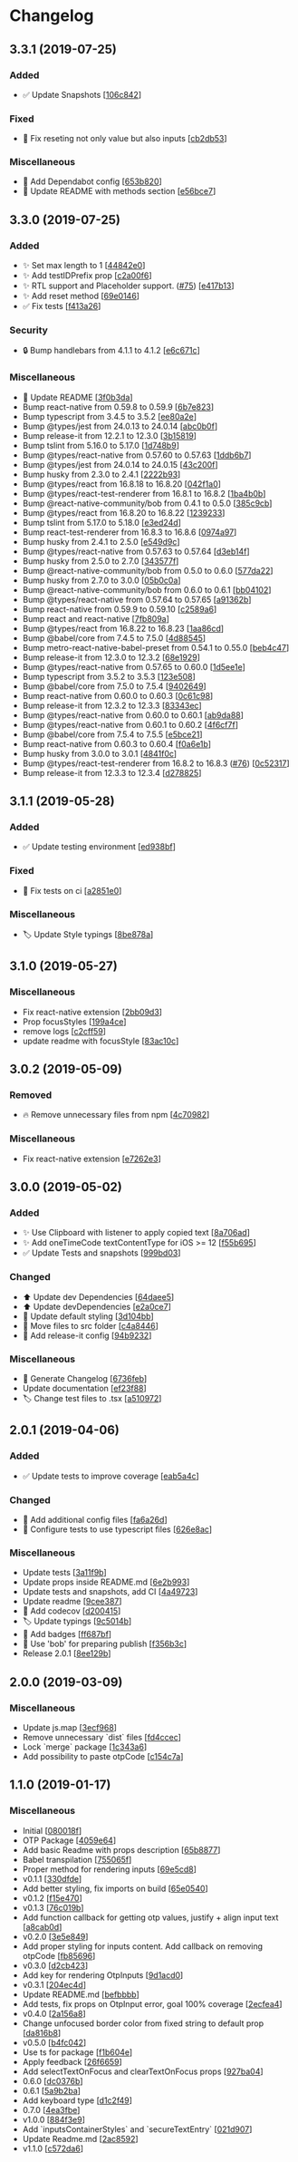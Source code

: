 # Changelog

<a name="3.3.1"></a>
## 3.3.1 (2019-07-25)

### Added

- ✅ Update Snapshots [[106c842](https://github.com/dsznajder/react-native-otp-inputs/commit/106c842a6650f41c32d123ce235483af6e2cbc75)]

### Fixed

- 🐛 Fix reseting not only value but also inputs [[cb2db53](https://github.com/dsznajder/react-native-otp-inputs/commit/cb2db53ec66993491abe7e463ad281e1eb4a9865)]

### Miscellaneous

-  👷 Add Dependabot config [[653b820](https://github.com/dsznajder/react-native-otp-inputs/commit/653b820665aea6c4dfc2b1c8b540b1b8680a115e)]
- 📝 Update README with methods section [[e56bce7](https://github.com/dsznajder/react-native-otp-inputs/commit/e56bce7a3a7c153834f0612edeff77dabd8d81dd)]


<a name="3.3.0"></a>
## 3.3.0 (2019-07-25)

### Added

- ✨ Set max length to 1 [[44842e0](https://github.com/dsznajder/react-native-otp-inputs/commit/44842e00b182f2264983618c5c29376fb171a507)]
- ✨ Add testIDPrefix prop [[c2a00f6](https://github.com/dsznajder/react-native-otp-inputs/commit/c2a00f6222b4e0cd79d612a484e08bfb684ddae8)]
- ✨ RTL support and Placeholder support. ([#75](https://github.com/dsznajder/react-native-otp-inputs/issues/75)) [[e417b13](https://github.com/dsznajder/react-native-otp-inputs/commit/e417b1369df9df00099a5b047382eb4da08fd226)]
- ✨ Add reset method [[69e0146](https://github.com/dsznajder/react-native-otp-inputs/commit/69e0146a7e3353fac49d18b1712e5536d6dd4d8a)]
- ✅ Fix tests [[f413a26](https://github.com/dsznajder/react-native-otp-inputs/commit/f413a26f364ca7e67e604d2df17b2815c7448c39)]

### Security

- 🔒 Bump handlebars from 4.1.1 to 4.1.2 [[e6c671c](https://github.com/dsznajder/react-native-otp-inputs/commit/e6c671ceea2544cbb61a5d30c99adfcdd61ab04d)]

### Miscellaneous

- 📝 Update README [[3f0b3da](https://github.com/dsznajder/react-native-otp-inputs/commit/3f0b3dab76bcbb3190b3dc3a7820581fb58cf54b)]
-  Bump react-native from 0.59.8 to 0.59.9 [[6b7e823](https://github.com/dsznajder/react-native-otp-inputs/commit/6b7e823c0a241d613fe18c1cee55154f561f869f)]
-  Bump typescript from 3.4.5 to 3.5.2 [[ee80a2e](https://github.com/dsznajder/react-native-otp-inputs/commit/ee80a2e1c490188d391d999b69cbbc2ed6c64684)]
-  Bump @types/jest from 24.0.13 to 24.0.14 [[abc0b0f](https://github.com/dsznajder/react-native-otp-inputs/commit/abc0b0f467f07a3e3a77737850e53de7903eae0b)]
-  Bump release-it from 12.2.1 to 12.3.0 [[3b15819](https://github.com/dsznajder/react-native-otp-inputs/commit/3b15819b712f825ec3ab873b848c974ca690411a)]
-  Bump tslint from 5.16.0 to 5.17.0 [[1d748b9](https://github.com/dsznajder/react-native-otp-inputs/commit/1d748b9286d8b92408c347d1e891e3bdd78b2cac)]
-  Bump @types/react-native from 0.57.60 to 0.57.63 [[1ddb6b7](https://github.com/dsznajder/react-native-otp-inputs/commit/1ddb6b7f9fc59c5ff9e55d7009a45921245797bc)]
-  Bump @types/jest from 24.0.14 to 24.0.15 [[43c200f](https://github.com/dsznajder/react-native-otp-inputs/commit/43c200fdf837ab916bccb78e36766b081c7ebe6f)]
-  Bump husky from 2.3.0 to 2.4.1 [[2222b93](https://github.com/dsznajder/react-native-otp-inputs/commit/2222b93a04cd150902c8d782197785d1a7f3718a)]
-  Bump @types/react from 16.8.18 to 16.8.20 [[042f1a0](https://github.com/dsznajder/react-native-otp-inputs/commit/042f1a0e0a113c01ae43fc547f86f2a4dce3ac09)]
-  Bump @types/react-test-renderer from 16.8.1 to 16.8.2 [[1ba4b0b](https://github.com/dsznajder/react-native-otp-inputs/commit/1ba4b0bc2a22b959ed19834458343ccb1fd1c7f8)]
-  Bump @react-native-community/bob from 0.4.1 to 0.5.0 [[385c9cb](https://github.com/dsznajder/react-native-otp-inputs/commit/385c9cbce164175dc83d16a44c11e11a871c44b1)]
-  Bump @types/react from 16.8.20 to 16.8.22 [[1239233](https://github.com/dsznajder/react-native-otp-inputs/commit/1239233184dfc03bcd91b6550f256fe39b60233e)]
-  Bump tslint from 5.17.0 to 5.18.0 [[e3ed24d](https://github.com/dsznajder/react-native-otp-inputs/commit/e3ed24d27c29152dfa62d91165a3bc2b0c17db12)]
-  Bump react-test-renderer from 16.8.3 to 16.8.6 [[0974a97](https://github.com/dsznajder/react-native-otp-inputs/commit/0974a97ee022eed45526cd4542f15ef93ed820b0)]
-  Bump husky from 2.4.1 to 2.5.0 [[e549d9c](https://github.com/dsznajder/react-native-otp-inputs/commit/e549d9ca227b6a2b065e6b811688c42b2e5ce12c)]
-  Bump @types/react-native from 0.57.63 to 0.57.64 [[d3eb14f](https://github.com/dsznajder/react-native-otp-inputs/commit/d3eb14f2be249a7252e813a7523ff507f1911998)]
-  Bump husky from 2.5.0 to 2.7.0 [[343577f](https://github.com/dsznajder/react-native-otp-inputs/commit/343577ffbb871af4e9e5ed653c3b6e362ac262c0)]
-  Bump @react-native-community/bob from 0.5.0 to 0.6.0 [[577da22](https://github.com/dsznajder/react-native-otp-inputs/commit/577da22d2e1de5d1869d27883bb712ca62f6f947)]
-  Bump husky from 2.7.0 to 3.0.0 [[05b0c0a](https://github.com/dsznajder/react-native-otp-inputs/commit/05b0c0a88193f13ab80da7982db83c0a44be1073)]
-  Bump @react-native-community/bob from 0.6.0 to 0.6.1 [[bb04102](https://github.com/dsznajder/react-native-otp-inputs/commit/bb041028ae035fc79c92d74ea848529724b1b315)]
-  Bump @types/react-native from 0.57.64 to 0.57.65 [[a91362b](https://github.com/dsznajder/react-native-otp-inputs/commit/a91362b7d4130102794cdc2dc94b26a0382251a1)]
-  Bump react-native from 0.59.9 to 0.59.10 [[c2589a6](https://github.com/dsznajder/react-native-otp-inputs/commit/c2589a60ae7c0756a4694785b70751f5b6cb1e4d)]
-  Bump react and react-native [[7fb809a](https://github.com/dsznajder/react-native-otp-inputs/commit/7fb809a5298aac67ca00f63e9fe94f2057aa5875)]
-  Bump @types/react from 16.8.22 to 16.8.23 [[1aa86cd](https://github.com/dsznajder/react-native-otp-inputs/commit/1aa86cd509029d04cb9a561184c06c98a00abc23)]
-  Bump @babel/core from 7.4.5 to 7.5.0 [[4d88545](https://github.com/dsznajder/react-native-otp-inputs/commit/4d8854508e1110a4a0b3e2c7f4668c1dd8adfd12)]
-  Bump metro-react-native-babel-preset from 0.54.1 to 0.55.0 [[beb4c47](https://github.com/dsznajder/react-native-otp-inputs/commit/beb4c47cecb776d07f640e5958e06e1b3551413b)]
-  Bump release-it from 12.3.0 to 12.3.2 [[68e1929](https://github.com/dsznajder/react-native-otp-inputs/commit/68e19295fa5be0404d0db7a60b4a1b0e23ef3820)]
-  Bump @types/react-native from 0.57.65 to 0.60.0 [[1d5ee1e](https://github.com/dsznajder/react-native-otp-inputs/commit/1d5ee1e5b091f8af10a92482c18abec0d05fe9c7)]
-  Bump typescript from 3.5.2 to 3.5.3 [[123e508](https://github.com/dsznajder/react-native-otp-inputs/commit/123e5080ac661000352cc3b636f0abc64b9bf1e8)]
-  Bump @babel/core from 7.5.0 to 7.5.4 [[9402649](https://github.com/dsznajder/react-native-otp-inputs/commit/94026492c0b37f95048ca19d4b0196c55bf233df)]
-  Bump react-native from 0.60.0 to 0.60.3 [[0c61c98](https://github.com/dsznajder/react-native-otp-inputs/commit/0c61c9804d31c43b35aa77953fc3bcbd9ff7dc0a)]
-  Bump release-it from 12.3.2 to 12.3.3 [[83343ec](https://github.com/dsznajder/react-native-otp-inputs/commit/83343ece20895f846be6900ec918cdf5c053e3c7)]
-  Bump @types/react-native from 0.60.0 to 0.60.1 [[ab9da88](https://github.com/dsznajder/react-native-otp-inputs/commit/ab9da88597fd51451ad5381ffa0ce98fd0dbf010)]
-  Bump @types/react-native from 0.60.1 to 0.60.2 [[4f6cf7f](https://github.com/dsznajder/react-native-otp-inputs/commit/4f6cf7ff7659884e9bd71fb717502724ef737195)]
-  Bump @babel/core from 7.5.4 to 7.5.5 [[e5bce21](https://github.com/dsznajder/react-native-otp-inputs/commit/e5bce216db2aa768d9283e9dc714c13f73bb368f)]
-  Bump react-native from 0.60.3 to 0.60.4 [[f0a6e1b](https://github.com/dsznajder/react-native-otp-inputs/commit/f0a6e1b3b540762b9a6c22396f80624ccbf1054e)]
-  Bump husky from 3.0.0 to 3.0.1 [[4841f0c](https://github.com/dsznajder/react-native-otp-inputs/commit/4841f0cbee816c96886e9df6b1d06cc8e5335cf9)]
-  Bump @types/react-test-renderer from 16.8.2 to 16.8.3 ([#76](https://github.com/dsznajder/react-native-otp-inputs/issues/76)) [[0c52317](https://github.com/dsznajder/react-native-otp-inputs/commit/0c52317524da4df78c88f99ecd7141b805f7c66f)]
-  Bump release-it from 12.3.3 to 12.3.4 [[d278825](https://github.com/dsznajder/react-native-otp-inputs/commit/d2788250389a0ef699321b62b5fc2f92facdb9ae)]


<a name="3.1.1"></a>
## 3.1.1 (2019-05-28)

### Added

- ✅ Update testing environment [[ed938bf](https://github.com/dsznajder/react-native-otp-inputs/commit/ed938bf212777b66ddef5a901745cede256651b1)]

### Fixed

- 💚 Fix tests on ci [[a2851e0](https://github.com/dsznajder/react-native-otp-inputs/commit/a2851e0b61b9edaa54cfef33dc94f7ea1cdc7a6f)]

### Miscellaneous

- 🏷️ Update Style typings [[8be878a](https://github.com/dsznajder/react-native-otp-inputs/commit/8be878aabdfa1ad327c891b81bb0eab884132b9c)]


<a name="3.1.0"></a>
## 3.1.0 (2019-05-27)

### Miscellaneous

-  Fix react-native extension [[2bb09d3](https://github.com/dsznajder/react-native-otp-inputs/commit/2bb09d3d82f6be500f3064ad63a059a9b9c7413e)]
-  Prop focusStyles [[199a4ce](https://github.com/dsznajder/react-native-otp-inputs/commit/199a4cea07ac46715eb9ab3e729519a8dd086af7)]
-  remove logs [[c2cff59](https://github.com/dsznajder/react-native-otp-inputs/commit/c2cff5929540088e6462815cc5c4006e9eb7c82f)]
-  update readme with focusStyle [[83ac10c](https://github.com/dsznajder/react-native-otp-inputs/commit/83ac10cc2a32e7d098d3437d938765da26bc1173)]


<a name="3.0.2"></a>
## 3.0.2 (2019-05-09)

### Removed

- 🔥 Remove unnecessary files from npm [[4c70982](https://github.com/dsznajder/react-native-otp-inputs/commit/4c70982ee012d1dbdcc0b77b981d0281bf44f509)]

### Miscellaneous

-  Fix react-native extension [[e7262e3](https://github.com/dsznajder/react-native-otp-inputs/commit/e7262e3698b113bb5b83d1de4bd7175a4103dbed)]


<a name="3.0.0"></a>

## 3.0.0 (2019-05-02)

### Added

- ✨ Use Clipboard with listener to apply copied text [[8a706ad](https://github.com/dsznajder/react-native-otp-inputs/commit/8a706adee141c99cbfad26943aa14a9767d84f88)]
- ✨ Add oneTimeCode textContentType for iOS &gt;&#x3D; 12 [[f55b695](https://github.com/dsznajder/react-native-otp-inputs/commit/f55b695d300c573b52cfab7c6a7b532e80edef26)]
- ✅ Update Tests and snapshots [[999bd03](https://github.com/dsznajder/react-native-otp-inputs/commit/999bd0344ddb11aa46e645ba1913c104404ec930)]

### Changed

- ⬆️ Update dev Dependencies [[64daee5](https://github.com/dsznajder/react-native-otp-inputs/commit/64daee52d98b6bd5488c1fecd0fabf2efe27f7d9)]
- ⬆️ Update devDependencies [[e2a0ce7](https://github.com/dsznajder/react-native-otp-inputs/commit/e2a0ce75044124096d97722eea79732265617e2c)]
- 💄 Update default styling [[3d104bb](https://github.com/dsznajder/react-native-otp-inputs/commit/3d104bb18df5aaefc18dde0c9f4e512a643d9b41)]
- 🚚 Move files to src folder [[c4a8446](https://github.com/dsznajder/react-native-otp-inputs/commit/c4a84467e50f7b7309fd814b5c4628053ac5d5ed)]
- 🔧 Add release-it config [[94b9232](https://github.com/dsznajder/react-native-otp-inputs/commit/94b9232aa3f95ae824c4a74955290f0efd28c63f)]

### Miscellaneous

- 📝 Generate Changelog [[6736feb](https://github.com/dsznajder/react-native-otp-inputs/commit/6736febb71438c06d6d98ce334de9d7118cc9ac5)]
- Update documentation [[ef23f88](https://github.com/dsznajder/react-native-otp-inputs/commit/ef23f88d2d0f08236bbec3cba52f4529297680ec)]
- 🏷️ Change test files to .tsx [[a510972](https://github.com/dsznajder/react-native-otp-inputs/commit/a510972ed3464fedd375cb0ebb77bb63f9568910)]

<a name="2.0.1"></a>

## 2.0.1 (2019-04-06)

### Added

- ✅ Update tests to improve coverage [[eab5a4c](https://github.com/dsznajder/react-native-otp-inputs/commit/eab5a4cc70daa3442aa21c23b68a382967be013d)]

### Changed

- 🔧 Add additional config files [[fa6a26d](https://github.com/dsznajder/react-native-otp-inputs/commit/fa6a26d979409f500a6e2ca85d90cd4082797f65)]
- 🔧 Configure tests to use typescript files [[626e8ac](https://github.com/dsznajder/react-native-otp-inputs/commit/626e8accc02952f76bb16c3f8f85e91f28fc74d4)]

### Miscellaneous

- Update tests [[3a11f9b](https://github.com/dsznajder/react-native-otp-inputs/commit/3a11f9bee4c2588046535ac244d4d6b7a74ab7b0)]
- Update props inside README.md [[6e2b993](https://github.com/dsznajder/react-native-otp-inputs/commit/6e2b993c21ddf98ec7ecded0da7c2527916b562e)]
- Update tests and snapshots, add CI [[4a49723](https://github.com/dsznajder/react-native-otp-inputs/commit/4a4972382c2929c62b449ca2bd3acca91862f674)]
- Update readme [[9cee387](https://github.com/dsznajder/react-native-otp-inputs/commit/9cee387e2f3ba02a175548be83dcfb2cced221fd)]
- 👷 Add codecov [[d200415](https://github.com/dsznajder/react-native-otp-inputs/commit/d200415f6a122f3f0ca97c971755cf0fab301023)]
- 🏷️ Update typings [[9c5014b](https://github.com/dsznajder/react-native-otp-inputs/commit/9c5014bb0d47ea7e7e0a2f241b02354d4fccac79)]
- 📝 Add badges [[ff687bf](https://github.com/dsznajder/react-native-otp-inputs/commit/ff687bfa1b897a714468b3f93a1cb2ee43e401cd)]
- 🚀 Use &#x27;bob&#x27; for preparing publish [[f356b3c](https://github.com/dsznajder/react-native-otp-inputs/commit/f356b3c751198f5ccb88391e72b9256186fe521b)]
- Release 2.0.1 [[8ee129b](https://github.com/dsznajder/react-native-otp-inputs/commit/8ee129b9a773046cbc0ee84156cd5f99584d5010)]

<a name="2.0.0"></a>

## 2.0.0 (2019-03-09)

### Miscellaneous

- Update js.map [[3ecf968](https://github.com/dsznajder/react-native-otp-inputs/commit/3ecf9686d6cb3c36f40281ab0842bb1e3a2a1369)]
- Remove unnecessary &#x60;dist&#x60; files [[fd4ccec](https://github.com/dsznajder/react-native-otp-inputs/commit/fd4ccec94c15a6ca1748a19c9e7f71c273c352f1)]
- Lock &#x60;merge&#x60; package [[1c343a6](https://github.com/dsznajder/react-native-otp-inputs/commit/1c343a66484cf5dc07894643edb207818f855328)]
- Add possibility to paste otpCode [[c154c7a](https://github.com/dsznajder/react-native-otp-inputs/commit/c154c7a7ed954e129b9f09d3b5978d38ccb7dfdb)]

<a name="1.1.0"></a>

## 1.1.0 (2019-01-17)

### Miscellaneous

- Initial [[080018f](https://github.com/dsznajder/react-native-otp-inputs/commit/080018f4bd39100f79dbca7baabcee28cb0ad1a3)]
- OTP Package [[4059e64](https://github.com/dsznajder/react-native-otp-inputs/commit/4059e64bba5639c3a4ca138d70cf233f20cc1ce5)]
- Add basic Readme with props description [[65b8877](https://github.com/dsznajder/react-native-otp-inputs/commit/65b8877cc0694586301c4a273d043cb4c4fbe7a6)]
- Babel transpilation [[755065f](https://github.com/dsznajder/react-native-otp-inputs/commit/755065f8bbf46114996a492e81d87105cf33c33a)]
- Proper method for rendering inputs [[69e5cd8](https://github.com/dsznajder/react-native-otp-inputs/commit/69e5cd81d070ad2ac1d915ff6718110aab38aa0f)]
- v0.1.1 [[330dfde](https://github.com/dsznajder/react-native-otp-inputs/commit/330dfde98b492db703470c77a7b4f54643f35cc3)]
- Add better styling, fix imports on build [[65e0540](https://github.com/dsznajder/react-native-otp-inputs/commit/65e0540c2ee8c6854e368bc96aba973e0e8b0e29)]
- v0.1.2 [[f15e470](https://github.com/dsznajder/react-native-otp-inputs/commit/f15e470824ff4dd351f01d44eb70032ab1c35ccb)]
- v0.1.3 [[76c019b](https://github.com/dsznajder/react-native-otp-inputs/commit/76c019b6afb00fc761f8e07b3e03a76c9662befd)]
- Add function callback for getting otp values, justify + align input text [[a8cab0d](https://github.com/dsznajder/react-native-otp-inputs/commit/a8cab0d8acb2edbdf29070294d10f3d2772d47b9)]
- v0.2.0 [[3e5e849](https://github.com/dsznajder/react-native-otp-inputs/commit/3e5e849ef2e81201ddaebee2f8c31cc58ac11b17)]
- Add proper styling for inputs content. Add callback on removing otpCode [[fb85696](https://github.com/dsznajder/react-native-otp-inputs/commit/fb85696deddae27e73bd3e25b0cfe6cac6715a0e)]
- v0.3.0 [[d2cb423](https://github.com/dsznajder/react-native-otp-inputs/commit/d2cb4231eaef64e001d21d7a557353c032407e06)]
- Add key for rendering OtpInputs [[9d1acd0](https://github.com/dsznajder/react-native-otp-inputs/commit/9d1acd04667776bf8d47cb9f1c5c60b01199ed06)]
- v0.3.1 [[204ec4d](https://github.com/dsznajder/react-native-otp-inputs/commit/204ec4dc96260621d9fa6bc35e45cf9d069738d4)]
- Update README.md [[befbbbb](https://github.com/dsznajder/react-native-otp-inputs/commit/befbbbbfb342703c6712ced119ac5a8a6aeeaec9)]
- Add tests, fix props on OtpInput error, goal 100% coverage [[2ecfea4](https://github.com/dsznajder/react-native-otp-inputs/commit/2ecfea4bfdb62d188718682ff0f90595b29cf31e)]
- v0.4.0 [[2a156a8](https://github.com/dsznajder/react-native-otp-inputs/commit/2a156a877a781f2d7f27c866958c46557bd07284)]
- Change unfocused border color from fixed string to default prop [[da816b8](https://github.com/dsznajder/react-native-otp-inputs/commit/da816b84971d027195e021e38e484afcbc52c597)]
- v0.5.0 [[b4fc042](https://github.com/dsznajder/react-native-otp-inputs/commit/b4fc042d9aa452c81ffc06f516dc66482235028e)]
- Use ts for package [[f1b604e](https://github.com/dsznajder/react-native-otp-inputs/commit/f1b604ed4e4f9abe9f777c633ef1c34947802248)]
- Apply feedback [[26f6659](https://github.com/dsznajder/react-native-otp-inputs/commit/26f6659b2f188255b9a3459f395aa7cb00f857f7)]
- Add selectTextOnFocus and clearTextOnFocus props [[927ba04](https://github.com/dsznajder/react-native-otp-inputs/commit/927ba04865dda5e460c4046e77f6e979facd4d72)]
- 0.6.0 [[dc0376b](https://github.com/dsznajder/react-native-otp-inputs/commit/dc0376b292ed9a1da55edcc40c9bca64922211ea)]
- 0.6.1 [[5a9b2ba](https://github.com/dsznajder/react-native-otp-inputs/commit/5a9b2bae6fe742db927f91e20d5a796502bdc501)]
- Add keyboard type [[d1c2f49](https://github.com/dsznajder/react-native-otp-inputs/commit/d1c2f49d33cd62117f5eae61daf68ff7aa0e60c1)]
- 0.7.0 [[4ea3fbe](https://github.com/dsznajder/react-native-otp-inputs/commit/4ea3fbe3a79244898d263a6c72e20804e228c42d)]
- v1.0.0 [[884f3e9](https://github.com/dsznajder/react-native-otp-inputs/commit/884f3e9f32bba024594b75163c30c46b11cfc820)]
- Add &#x60;inputsContainerStyles&#x60; and &#x60;secureTextEntry&#x60; [[021d907](https://github.com/dsznajder/react-native-otp-inputs/commit/021d907c5f7dfd26b64c46727747cbb91baf924c)]
- Update Readme.md [[2ac8592](https://github.com/dsznajder/react-native-otp-inputs/commit/2ac85921dbb60437eea160715c64294bd5b55585)]
- v1.1.0 [[c572da6](https://github.com/dsznajder/react-native-otp-inputs/commit/c572da6c58a421ac5cd734019fe7b041b3e41625)]
